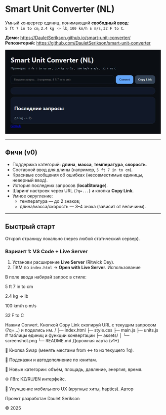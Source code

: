 # Smart Unit Converter (NL)

Умный конвертер единиц, понимающий **свободный ввод**:  
`5 ft 7 in to cm`, `2.4 kg -> lb`, `100 km/h в m/s`, `32 F to C`.

**Демо:** https://DauletSerikson.github.io/smart-unit-converter/  
**Репозиторий:** https://github.com/DauletSerikson/smart-unit-converter

![screenshot](image.png)

---

## Фичи (v0)
- Поддержка категорий: **длина**, **масса**, **температура**, **скорость**.
- Составной ввод для длины (например, `5 ft 7 in to cm`).
- Красивые сообщения об ошибках (несовместимые единицы, неверный ввод).
- История последних запросов (**localStorage**).
- Шаринг настроек через URL (`?q=...`) и кнопка **Copy Link**.
- Умное округление:
  - температура — до 2 знаков;
  - длина/масса/скорость — 3–4 знака (зависит от величины).

---

## Быстрый старт

Открой страницу локально (через любой статический сервер).

### Вариант 1: VS Code + Live Server
1. Установи расширение **Live Server** (Ritwick Dey).
2. ПКМ по `index.html` → **Open with Live Server**.
Использование

В поле ввода набирай запрос в стиле:

5 ft 7 in to cm

2.4 kg -> lb

100 km/h в m/s

32 F to C

Нажми Convert.
Кнопкой Copy Link скопируй URL с текущим запросом (?q=...) и поделись им.
/
├─ index.html
├─ style.css
├─ main.js
├─ units.js               # таблицы единиц и функции конвертации
├─ assets/
│   └─ screenshot.png
└─ README.md
Дорожная карта (v1+)

🔁 Кнопка Swap (менять местами from ↔ to из текущего ?q).

🧠 Подсказки и автодополнение по юнитам.

📏 Новые категории: объём, площадь, давление, энергия, время.

🌐 i18n: KZ/RU/EN интерфейс.

📱 Улучшение мобильного UX (крупные хиты, haptics).
Автор

Проект разработан Daulet Serikson

© 2025
